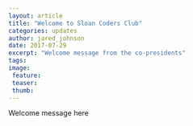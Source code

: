 ```yaml
---
layout: article
title: "Welcome to Sloan Coders Club"
categories: updates
author: jared_johnson
date: 2017-07-29
excerpt: "Welcome message from the co-presidents"
tags:
image:
 feature:
 teaser:
 thumb:
---
```


Welcome message here
